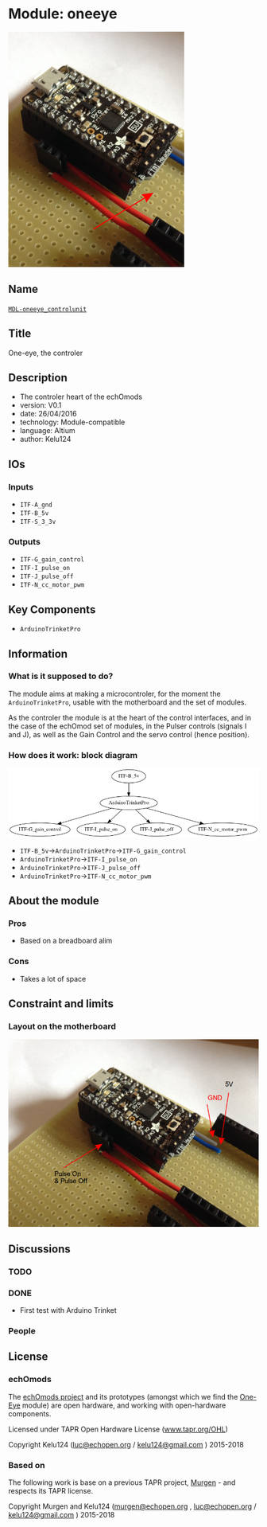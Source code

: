 # Module: oneeye

![](/oneeye/viewme.png)

## Name

[`MDL-oneeye_controlunit`]()

## Title

One-eye, the controler

## Description

* The controler heart of the echOmods
* version: V0.1
* date: 26/04/2016
* technology: Module-compatible
* language: Altium
* author: Kelu124

## IOs

### Inputs

* `ITF-A_gnd`
* `ITF-B_5v`
* `ITF-S_3_3v`

### Outputs

* `ITF-G_gain_control`
* `ITF-I_pulse_on`
* `ITF-J_pulse_off`
* `ITF-N_cc_motor_pwm`

## Key Components

* `ArduinoTrinketPro`

## Information

### What is it supposed to do?

The module aims at making a microcontroler, for the moment the `ArduinoTrinketPro`, usable with the motherboard and the set of modules.

As the controler the module is at the heart of the control interfaces, and in the case of the echOmod set of modules, in the Pulser controls (signals I and J), as well as the Gain Control and the servo control (hence position).

### How does it work: block diagram

![Block schema](/oneeye/source/blocks.png)

* `ITF-B_5v`->`ArduinoTrinketPro`->`ITF-G_gain_control`
* `ArduinoTrinketPro`->`ITF-I_pulse_on`
* `ArduinoTrinketPro`->`ITF-J_pulse_off`
* `ArduinoTrinketPro`->`ITF-N_cc_motor_pwm`

## About the module

### Pros

* Based on a breadboard alim

### Cons

* Takes a lot of space 

## Constraint and limits

### Layout on the motherboard

![](images/oneeye-trinket.png)

## Discussions

### TODO

### DONE

* First test with Arduino Trinket

### People


## License


### echOmods 

The [echOmods project](https://github.com/kelu124/echomods) and its prototypes (amongst which we find the [One-Eye](/oneye/) module) are open hardware, and working with open-hardware components.

Licensed under TAPR Open Hardware License (www.tapr.org/OHL)

Copyright Kelu124 (luc@echopen.org / kelu124@gmail.com ) 2015-2018

### Based on 

The following work is base on a previous TAPR project, [Murgen](https://github.com/kelu124/murgen-dev-kit) - and respects its TAPR license.

Copyright Murgen and Kelu124 (murgen@echopen.org , luc@echopen.org / kelu124@gmail.com ) 2015-2018


